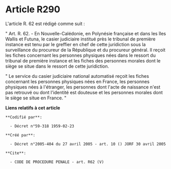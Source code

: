 # Article R290

L'article R. 62 est rédigé comme suit :

" Art. R. 62. - En Nouvelle-Calédonie, en Polynésie française et dans les îles Wallis et Futuna, le casier judiciaire
institué près le tribunal de première instance est tenu par le greffier en chef de cette juridiction sous la surveillance du
procureur de la République et du procureur général. Il reçoit les fiches concernant les personnes physiques nées dans le
ressort du tribunal de première instance et les fiches des personnes morales dont le siège se situe dans le ressort de cette
juridiction.

" Le service du casier judiciaire national automatisé reçoit les fiches concernant les personnes physiques nées en France,
les personnes physiques nées à l'étranger, les personnes dont l'acte de naissance n'est pas retrouvé ou dont l'identité est
douteuse et les personnes morales dont le siège se situe en France. "

**Liens relatifs à cet article**

	**Codifié par**:

	  - Décret n°59-318 1959-02-23

	**Créé par**:

	  - Décret n°2005-404 du 27 avril 2005 - art. 10 () JORF 30 avril 2005

	**Cite**:

	  - CODE DE PROCEDURE PENALE - art. R62 (V)
